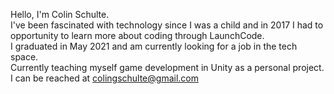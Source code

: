 Hello, I'm Colin Schulte. </br>
I've been fascinated with technology since I was a child and in 2017 I had to opportunity to learn more about coding through LaunchCode. </br>
I graduated in May 2021 and am currently looking for a job in the tech space. </br>
Currently teaching myself game development in Unity as a personal project. </br>
I can be reached at colingschulte@gmail.com
